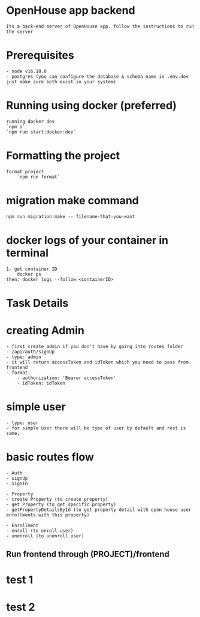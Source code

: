 # OpenHouse app backend
    Its a back-end server of OpenHouse app. follow the instructions to run the server

# Prerequisites
    - node v16.10.0
    - postgres (you can configure the database & schema name in .env.dev just make sure both exist in your system)

# Running using docker (preferred)
    running docker dev
    `npm i`
    `npm run start:docker:dev`

# Formatting the project
    format project
        `npm run format`

# migration make command
    npm run migration:make -- filename-that-you-want

# docker logs of your container in terminal
    1- get container ID
        docker ps
    then: docker logs --follow <containerID>



# Task Details

# creating Admin
    - first create admin if you don't have by going into routes folder
    - /api/auth/signUp
    - type: admin
    - it will return accessToken and idToken which you need to pass from frontend
    - format:
        - authorization: 'Bearer accessToken'
        - idToken: idToken

# simple user
    - type: user
    - for simple user there will be type of user by default and rest is same.

# basic routes flow
    - Auth
    - signUp
    - SignIn

    - Property
    - create Property (to create property)
    - get Property (to get specific property)
    - getPropertyDetailsById (to get property detail with open house user enrollments with this property)

    - Enrollment
    - enroll (to enroll user)
    - unenroll (to unenroll user)


## Run frontend through (PROJECT)/frontend



# test 1
# test 2
